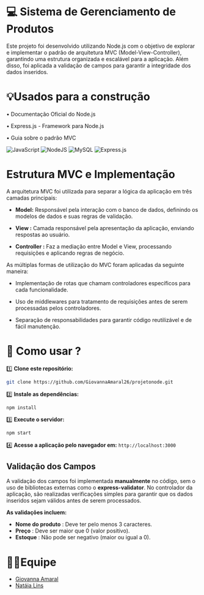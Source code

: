 # 💻 Sistema de Gerenciamento de Produtos
Este projeto foi desenvolvido utilizando Node.js com o objetivo de explorar e implementar o padrão de arquitetura MVC (Model-View-Controller), garantindo uma estrutura organizada e escalável para a aplicação. Além disso, foi aplicada a validação de campos para garantir a integridade dos dados inseridos.

 # 💡Usados para a construção

• Documentação Oficial do Node.js

• Express.js - Framework para Node.js

• Guia sobre o padrão MVC

![JavaScript](https://img.shields.io/badge/javascript-%23323330.svg?style=for-the-badge&logo=javascript&logoColor=%23F7DF1E)  ![NodeJS](https://img.shields.io/badge/node.js-6DA55F?style=for-the-badge&logo=node.js&logoColor=white) ![MySQL](https://img.shields.io/badge/mysql-4479A1.svg?style=for-the-badge&logo=mysql&logoColor=white) ![Express.js](https://img.shields.io/badge/express.js-%23404d59.svg?style=for-the-badge&logo=express&logoColor=%2361DAFB)

# Estrutura MVC e Implementação

A arquitetura MVC foi utilizada para separar a lógica da aplicação em três camadas principais:

- **Model:** Responsável pela interação com o banco de dados, definindo os modelos de dados e suas regras de validação.

- **View  :** Camada responsável pela apresentação da aplicação, enviando respostas ao usuário.

- **Controller :** Faz a mediação entre Model e View, processando requisições e aplicando regras de negócio.

As múltiplas formas de utilização do MVC foram aplicadas da seguinte maneira:

- Implementação de rotas que chamam controladores específicos para cada funcionalidade.

- Uso de middlewares para tratamento de requisições antes de serem processadas pelos controladores.

- Separação de responsabilidades para garantir código reutilizável e de fácil manutenção.

# 🧠 Como usar ?

1️⃣ **Clone este repositório:**
 ```bash
git clone https://github.com/GiovannaAmaral26/projetonode.git
```
2️⃣ **Instale as dependências:**
 ```
npm install
```

3️⃣ **Execute o servidor:**
 ```bash
npm start
```

4️⃣ **Acesse a aplicação pelo navegador em:** ``` http://localhost:3000 ```

## Validação dos Campos

A validação dos campos foi implementada **manualmente** no código, sem o uso de bibliotecas externas como o **express-validator**. No controlador da aplicação, são realizadas verificações simples para garantir que os dados inseridos sejam válidos antes de serem processados.

**As validações incluem:**

- **Nome do produto** : Deve ter pelo menos 3 caracteres.
- **Preço** : Deve ser maior que 0 (valor positivo).
- **Estoque** : Não pode ser negativo (maior ou igual a 0).



# 👩‍💻Equipe
- [Giovanna Amaral](https://github.com/GiovannaAmaral26)
- [Natáia Lins](https://github.com/natalia-lins)